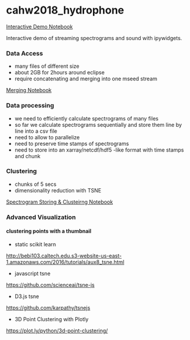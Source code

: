 # cahw2018_hydrophone


[Interactive Demo Notebook](https://github.com/oceanhackweek/cahw2018_hydrophone/blob/master/notebooks/OOI_Hydrophone_BB.ipynb)

Interactive demo of streaming spectrograms and sound with ipywidgets.

### Data Access

- many files of different size
- about 2GB for 2hours around eclipse
- require concatenating and merging into one mseed stream

[Merging Notebook](https://github.com/oceanhackweek/cahw2018_hydrophone/blob/master/notebooks/OOI_mseed_merge.ipynb)

### Data processing 
- we need to efficiently calculate spectrograms of many files
- so far we calculate spectrograms sequentially and store them line by line into a csv file
- need to allow to parallelize
- need to preserve time stamps of spectrograms
- need to store into an xarray/netcdf/hdf5 -like format with time stamps and chunk


### Clustering 
- chunks of 5 secs
- dimensionality reduction with TSNE

[Spectrogram Storing & Clusteirng Notebook](https://github.com/oceanhackweek/cahw2018_hydrophone/blob/master/notebooks/spectrogram-store-cluster.ipynb)

### Advanced Visualization

#### clustering points with a thumbnail 

- static scikit learn

http://bebi103.caltech.edu.s3-website-us-east-1.amazonaws.com/2016/tutorials/aux8_tsne.html

- javascript tsne

https://github.com/scienceai/tsne-js

- D3.js tsne 

https://github.com/karpathy/tsnejs

- 3D Point Clustering with Plotly

https://plot.ly/python/3d-point-clustering/

